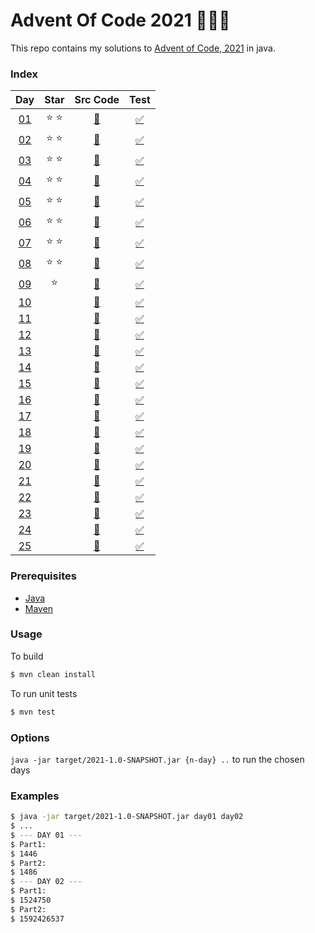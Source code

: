 # Advent Of Code 2021 :christmas_tree::santa::gift:

This repo contains my solutions to [Advent of Code, 2021](https://adventofcode.com/2021) in java.

### Index

|                    Day                     |     Star      |                     Src Code                      |                        Test                        |
|:------------------------------------------:|:-------------:|:-------------------------------------------------:|:--------------------------------------------------:|
| [01](https://adventofcode.com/2021/day/1)  | :star: :star: | [:page_facing_up:](src/main/java/days/Day01.java) | [:white_check_mark:](src/test/java/Day01Test.java) |
| [02](https://adventofcode.com/2021/day/2)  | :star: :star: | [:page_facing_up:](src/main/java/days/Day02.java) | [:white_check_mark:](src/test/java/Day02Test.java) |
| [03](https://adventofcode.com/2021/day/3)  | :star: :star: | [:page_facing_up:](src/main/java/days/Day03.java) | [:white_check_mark:](src/test/java/Day03Test.java) |
| [04](https://adventofcode.com/2021/day/4)  | :star: :star: | [:page_facing_up:](src/main/java/days/Day04.java) | [:white_check_mark:](src/test/java/Day04Test.java) |
| [05](https://adventofcode.com/2021/day/5)  | :star: :star: | [:page_facing_up:](src/main/java/days/Day05.java) | [:white_check_mark:](src/test/java/Day05Test.java) |
| [06](https://adventofcode.com/2021/day/6)  | :star: :star: | [:page_facing_up:](src/main/java/days/Day06.java) | [:white_check_mark:](src/test/java/Day06Test.java) |
| [07](https://adventofcode.com/2021/day/7)  | :star: :star: | [:page_facing_up:](src/main/java/days/Day07.java) | [:white_check_mark:](src/test/java/Day07Test.java) |
| [08](https://adventofcode.com/2021/day/8)  | :star: :star: | [:page_facing_up:](src/main/java/days/Day08.java) | [:white_check_mark:](src/test/java/Day08Test.java) |
| [09](https://adventofcode.com/2021/day/9)  |    :star:     | [:page_facing_up:](src/main/java/days/Day09.java) | [:white_check_mark:](src/test/java/Day09Test.java) |
| [10](https://adventofcode.com/2021/day/10) |               | [:page_facing_up:](src/main/java/days/Day10.java) | [:white_check_mark:](src/test/java/Day10Test.java) |
| [11](https://adventofcode.com/2021/day/11) |               | [:page_facing_up:](src/main/java/days/Day11.java) | [:white_check_mark:](src/test/java/Day11Test.java) |
| [12](https://adventofcode.com/2021/day/12) |               | [:page_facing_up:](src/main/java/days/Day12.java) | [:white_check_mark:](src/test/java/Day12Test.java) |
| [13](https://adventofcode.com/2021/day/13) |               | [:page_facing_up:](src/main/java/days/Day13.java) | [:white_check_mark:](src/test/java/Day13Test.java) |
| [14](https://adventofcode.com/2021/day/14) |               | [:page_facing_up:](src/main/java/days/Day14.java) | [:white_check_mark:](src/test/java/Day14Test.java) |
| [15](https://adventofcode.com/2021/day/15) |               | [:page_facing_up:](src/main/java/days/Day15.java) | [:white_check_mark:](src/test/java/Day15Test.java) |
| [16](https://adventofcode.com/2021/day/16) |               | [:page_facing_up:](src/main/java/days/Day16.java) | [:white_check_mark:](src/test/java/Day16Test.java) |
| [17](https://adventofcode.com/2021/day/17) |               | [:page_facing_up:](src/main/java/days/Day17.java) | [:white_check_mark:](src/test/java/Day17Test.java) |
| [18](https://adventofcode.com/2021/day/18) |               | [:page_facing_up:](src/main/java/days/Day18.java) | [:white_check_mark:](src/test/java/Day18Test.java) |
| [19](https://adventofcode.com/2021/day/19) |               | [:page_facing_up:](src/main/java/days/Day19.java) | [:white_check_mark:](src/test/java/Day29Test.java) |
| [20](https://adventofcode.com/2021/day/20) |               | [:page_facing_up:](src/main/java/days/Day20.java) | [:white_check_mark:](src/test/java/Day20Test.java) |
| [21](https://adventofcode.com/2021/day/21) |               | [:page_facing_up:](src/main/java/days/Day21.java) | [:white_check_mark:](src/test/java/Day21Test.java) |
| [22](https://adventofcode.com/2021/day/22) |               | [:page_facing_up:](src/main/java/days/Day22.java) | [:white_check_mark:](src/test/java/Day22Test.java) |
| [23](https://adventofcode.com/2021/day/23) |               | [:page_facing_up:](src/main/java/days/Day23.java) | [:white_check_mark:](src/test/java/Day23Test.java) |
| [24](https://adventofcode.com/2021/day/24) |               | [:page_facing_up:](src/main/java/days/Day24.java) | [:white_check_mark:](src/test/java/Day24Test.java) |
| [25](https://adventofcode.com/2021/day/25) |               | [:page_facing_up:](src/main/java/days/Day25.java) | [:white_check_mark:](src/test/java/Day25Test.java) |


### Prerequisites

- [Java](https://www.java.com/pt-BR/download/manual.jsp)
- [Maven](https://maven.apache.org/install.html)

### Usage

To build

```bash
$ mvn clean install
```

To run unit tests

```bash
$ mvn test
```

### Options

`java -jar target/2021-1.0-SNAPSHOT.jar {n-day} ..` to run the chosen days

### Examples

```bash
$ java -jar target/2021-1.0-SNAPSHOT.jar day01 day02
$ ...
$ --- DAY 01 ---
$ Part1:
$ 1446
$ Part2:
$ 1486
$ --- DAY 02 ---
$ Part1:
$ 1524750
$ Part2:
$ 1592426537
```
